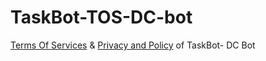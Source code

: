 # TaskBot-TOS-DC-bot
[Terms Of Services](https://tos-taskbot.netlify.app/) & [Privacy and Policy](https://pp-taskbot.netlify.app/) of TaskBot- DC Bot
